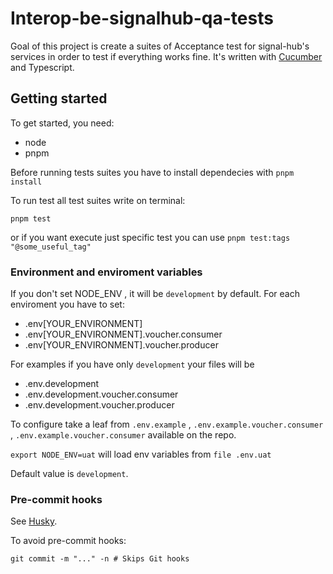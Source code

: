 # Interop-be-signalhub-qa-tests

Goal of this project is create a suites of Acceptance test for signal-hub's services in order to test if everything works fine. It's written with [Cucumber](https://cucumber.io/) and Typescript.

## Getting started

To get started, you need:

- node
- pnpm

Before running tests suites you have to install dependecies with `pnpm install`

To run test all test suites write on terminal:

`pnpm test`

or if you want execute just specific test you can use `pnpm test:tags "@some_useful_tag"`

### Environment and enviroment variables

If you don't set NODE_ENV , it will be `development` by default.
For each enviroment you have to set:

- .env[YOUR_ENVIRONMENT]
- .env[YOUR_ENVIRONMENT].voucher.consumer
- .env[YOUR_ENVIRONMENT].voucher.producer

For examples if you have only `development` your files will be

- .env.development
- .env.development.voucher.consumer
- .env.development.voucher.producer

To configure take a leaf from `.env.example` , `.env.example.voucher.consumer` , `.env.example.voucher.consumer` available on the repo.

`export NODE_ENV=uat` will load env variables from `file .env.uat`

Default value is `development`.

### Pre-commit hooks

See [Husky](https://typicode.github.io/husky/how-to.html).

To avoid pre-commit hooks:

`git commit -m "..." -n # Skips Git hooks`

